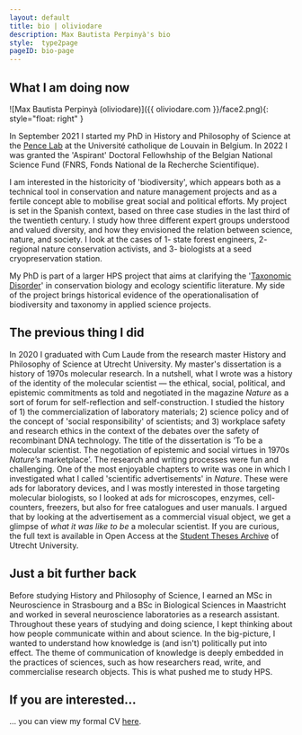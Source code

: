 ```yaml
---
layout: default
title: bio | oliviodare
description: Max Bautista Perpinyà's bio
style:  type2page
pageID: bio-page
---
```


## What I am doing now
![Max Bautista Perpinyà (oliviodare)]({{ oliviodare.com }}/face2.png){: style="float: right" }

In September 2021 I started my PhD in History and Philosophy of Science at the <a href="https://pencelab.be/" target="_blank">Pence Lab</a> at the Université catholique de Louvain in Belgium. In 2022 I was granted the 'Aspirant' Doctoral Fellowhship of the Belgian National Science Fund (FNRS, Fonds National de la Recherche Scientifique).

I am interested in the historicity of 'biodiversity', which appears both as a technical tool in conservation and nature management projects and as a fertile concept able to mobilise great social and political efforts. My project is set in the Spanish context, based on three case studies in the last third of the twentieth century. I study how three different expert groups understood and valued diversity, and how they envisioned the relation between science, nature, and society. I look at the cases of 1- state forest engineers, 2- regional nature conservation activists, and 3- biologists at a seed cryopreservation station.

My PhD is part of a larger HPS project that aims at clarifying the '<a href="https://pencelab.be/projects/2021-pdr/" target="_blank">Taxonomic Disorder</a>' in conservation biology and ecology scientific literature. My side of the project brings historical evidence of the operationalisation of biodiversity and taxonomy in applied science projects.

## The previous thing I did
In 2020 I graduated with Cum Laude from the research master History and Philosophy of Science at Utrecht University. My master's dissertation is a history of 1970s molecular research. In a nutshell, what I wrote was a history of the identity of the molecular scientist — the ethical, social, political, and epistemic commitments as told and negotiated in the magazine _Nature_ as a sort of forum for self-reflection and self-construction. I studied the history of 1) the commercialization of laboratory materials; 2) science policy and of the concept of 'social responsibility' of scientists; and 3) workplace safety and research ethics in the context of the debates over the safety of recombinant DNA technology. The title of the dissertation is ‘To be a molecular scientist. The negotiation of epistemic and social virtues in 1970s _Nature_’s marketplace’. The research and writing processes were fun and challenging. One of the most enjoyable chapters to write was one in which I investigated what I called 'scientific advertisements' in _Nature_. These were ads for laboratory devices, and I was mostly interested in those targeting molecular biologists, so I looked at ads for microscopes, enzymes, cell-counters, freezers, but also for free catalogues and user manuals. I argued that by looking at the advertisement as a commercial visual object, we get a glimpse of _what it was like to be_ a molecular scientist. If you are curious, the full text is available in Open Access at the <a href="https://studenttheses.uu.nl/handle/20.500.12932/38369" target="_blank">Student Theses Archive</a> of Utrecht University.  

## Just a bit further back
Before studying History and Philosophy of Science, I earned an MSc in Neuroscience in Strasbourg and a BSc in Biological Sciences in Maastricht and worked in several neuroscience laboratories as a research assistant. Throughout these years of studying and doing science, I kept thinking about how people communicate within and about science. In the big-picture, I wanted to understand how knowledge is (and isn't) politically put into effect. The theme of communication of knowledge is deeply embedded in the practices of sciences, such as how researchers read, write, and commercialise research objects. This is what pushed me to study HPS.


## If you are interested...
... you can view my formal CV <a href="https://oliviodare.github.io/cv/" target="_blank">here</a>.
